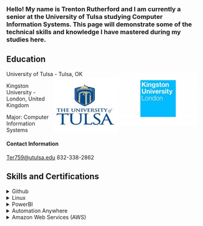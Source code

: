 






<h3>Hello! My name is Trenton Rutherford and I am currently a senior at the University of Tulsa studying Computer Information Systems. This page will demonstrate some of the technical skills and knowledge I have mastered during my studies here.</h3>





<h2> Education</h2>

University of Tulsa - Tulsa, OK    <img src="kingston logo.jpg" alt="kingston logo" align="right" height="145px" width="210px">    <img src="utulsa.jpg" alt="tulsa logo" align="right" height="145px" width="170px">

Kingston University - London, United Kingdom 


Major: Computer Information Systems 

#### Contact Information

Ter759@utulsa.edu
832-338-2862


## Skills and Certifications



<details>
<summary>Github</summary>
<br>
<span style="font-family:futura; font-size:1.5em;">Skills & Training</span>

Using Github, I was able to completed a few different courses such as First Day on Github and First Week on Github (pictured below). Both of these helped build a familarity with Github and understand how to create and manage pull requests, and how to create and host my own pages. 



<img src="First Day on GitHub.png" alt="Day 1">

<img src="First Week on Github.png" alt="Week 1">

<br/>
</details>

<details>
<summary>Linux</summary>
<br>
<span style="font-family:futura; font-size:1.5em;">Skills & Training</span>



 On LinuxAcademy, I completed the course LPI Linux Essentials. Through this course, I learned the basics of the Linux comamnd lines including beginner commands along with their respective parameters, commands to change directories and modify files, commands to view system information, and commands to view and alter users and groups along with permissions. 

 Some of the main topics for this course include:
 <ul>
  <li>Major Open-Source Applications</li>
  <li>Open-Source Software and Licensing</li>
  <li>Command Line Basics</li>
  <li>Using Directories and Listing Files</li>
  <li>Creating, Moving, and Deleting Files</li>
  <li> Archiving Files on the Command Line</li>
  <li>Searching and Extracting Data from Files</li>
  <li>Choosing an Operating System</li>
  <li>Your Computer on the Network</li>
  <li>Basic Security and Identifying User Types</li>
  <li>Managing File Permissions and Ownership</li>
  <li>Special Directories and Files</li>

  <img src="Linux Certification.PNG" alt="confirm">
  
Also on Linux, I used Virtual Box and Ubuntu to create my own VPN using Algo VPN scripts. I followed a tuturoial on GitHub to deploy an Algo server, configure VPN clients, create/delete users, and set up a tunnel by using WireGaurd.
  <img src="AlgoVPN.PNG">
</details>

<details>
<summary>PowerBI</summary>
<br>
<span style="font-family:futura; font-size:1.5em;">Skills & Training</span>


I was able to take an online course using edX called Analyzing and Visualizing Data with Power BI. It covered the topic list pictured below and taaught me how Power BI is used in the workplace and why it is such an important tool. I was able to figure out how to import data into Power BI and what the interface of the application looks like. After learning the basics, I was able to get in some real practice as well. The courses I completed are listed below. 
    
 <ul>
  <li>Managing Data Transformations on the PowerBI Desktop Application</li>
  <li>Desktop Modeling</li>
  <li>Data Visualizations</li>
  <li>Online PowerBI Service</li>
  <li>Excel Data Imports and Direct Connectivity</li>
</ul> 
<img src="Retail Analysis Screenshot.PNG" alt="Power BI Dashboard">
I also was able to do an analysis of my own called Retail Analysis and after going through all of the data provided, I came up with my own dashboard. Below is a link to a video that has a deeper explanaition for my Dashboard and why I did what I did. 
 <li> <a href="https://www.youtube.com/watch?v=SpcjCcQsoU4&t=2s">Dashboard Video </a>  </li>

<br/>


</details> 
  
<details><summary>Automation Anywhere</summary>

<br>
<span style="font-family:futura; font-size:1.5em;">Skills & Training</span>


<ul>
<li> For this task I was able to take a closer look at robotic proces automation. I was able to learn about the different types of bots out there and the different use cases for each. Some of the other topics covered FEasibility Aanalaysis, ROI Analysis, and Bot Development. I never realized how much work is put into figuring out the requirments and justifications of a bot before it can be worked on</li>
  </ul>
<img src="AA Applying Bots.PNG" alt="Applying bots">
<ul>
  <li> This course also covered Robotic Process Management. The focus on this was mainly what it was like to be in charge of an RPA project. It talked about how a manager should be preparing for and understanding the needs of the project. It is very important to full understand what is being built and why it is necessary before any development can start. </li>
 </ul>
<img src="AA Managing RPA Lifecycle.PNG" alt="AA Managing RPA">

<br/>
</details>


<details><summary>Amazon Web Services (AWS)</summary>
<br>
<span style="font-family:futura; font-size:1.5em;">Skills & Training</span>

 
 I completed the AWS Essentials course on Linux Academy as an introduction to core AWS services. I created and managed the security of my own AWS account using IAM and got exposure to many of the other features AWS has to offer such as bulk storage and object versioning/lifecycling in S3, SQL/non-SQL based database services in RDS and DynamoDB (respectively), and cloud computing instances with EC2. Through the training's use of an overarching example (referred to as "Project Omega"), I also understand how these services can be used in conjunction with one another to create solutions to a vast array of professional issues. Getting an understanding and familairity with AWS is really important because of how big it is and the fact that almost every big company is using it in one way or another.
 Here are the main topics covered in the course:    
 <ul>
  <li>Identity and Access Management (IAM)</li>
  <li>Virtual Private Cloud (VPC)</li>
  <li>Elastic Cloud Compute (EC2)</li>
  <li>Storage Services (S3)</li>
  <li>Databases</li>
  <li>Elastic Load Balancer (ELB)</li>
  <li>Auto Scaling</li>
  <li>Route 53</li>
  <li>Lambda</li>
  <li>General AWS Account Management</li>
</ul> 

<img src="AWSEssentials.PNG">
 
After completing the AWS Essentials course, I was able to do a few tutiorials that covered IPSec and Open VPN server builds on both Digital Ocean and AWS. 


 <img src="AWS VPN.png">
 
 <br/>


</details>


